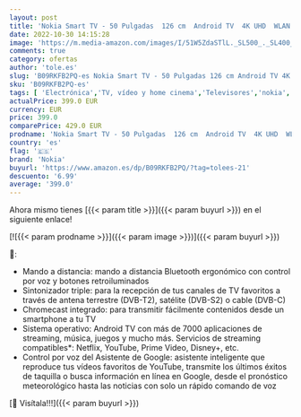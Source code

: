 ```yaml
---
layout: post
title: 'Nokia Smart TV - 50 Pulgadas  126 cm  Android TV  4K UHD  WLAN Dolby Vision  HDR10  DVB-C/S2/T2  Netflix  Prime Video  Disney+ '
date: 2022-10-30 14:15:28
image: 'https://m.media-amazon.com/images/I/51W5ZdaSTlL._SL500_._SL400_.jpg'
comments: true
category: ofertas
author: 'tole.es'
slug: 'B09RKFB2PQ-es Nokia Smart TV - 50 Pulgadas 126 cm Android TV 4K UHD WLAN...'
sku: 'B09RKFB2PQ-es'
tags: [ 'Electrónica','TV, vídeo y home cinema','Televisores','nokia','smart','tv','🇪🇸', ]
actualPrice: 399.0 EUR
currency: EUR
price: 399.0
comparePrice: 429.0 EUR
prodname: 'Nokia Smart TV - 50 Pulgadas  126 cm  Android TV  4K UHD  WLAN Dolby Vision  HDR10  DVB-C/S2/T2  Netflix  Prime Video  Disney+ '
country: 'es'
flag: '🇪🇸'
brand: 'Nokia'
buyurl: 'https://www.amazon.es/dp/B09RKFB2PQ/?tag=tolees-21'
descuento: '6.99'
average: '399.0'
---
```


Ahora mismo tienes [{{< param title >}}]({{< param buyurl >}}) en el siguiente enlace!

[![{{< param prodname >}}]({{< param image >}})]({{< param buyurl >}})

🔎:

- Mando a distancia: mando a distancia Bluetooth ergonómico con control por voz y botones retroiluminados
- Sintonizador triple: para la recepción de tus canales de TV favoritos a través de antena terrestre (DVB-T2), satélite (DVB-S2) o cable (DVB-C)
- Chromecast integrado: para transmitir fácilmente contenidos desde un smartphone a tu TV
- Sistema operativo: Android TV con más de 7000 aplicaciones de streaming, música, juegos y mucho más. Servicios de streaming compatibles*: Netflix, YouTube, Prime Video, Disney+, etc.
- Control por voz del Asistente de Google: asistente inteligente que reproduce tus vídeos favoritos de YouTube, transmite los últimos éxitos de taquilla o busca información en línea en Google, desde el pronóstico meteorológico hasta las noticias con solo un rápido comando de voz

[🛒 Visítala!!!]({{< param buyurl >}})
